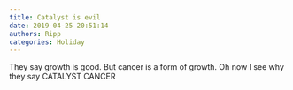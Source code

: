 ```yaml
---
title: Catalyst is evil
date: 2019-04-25 20:51:14
authors: Ripp
categories: Holiday
---
```


 They say growth is good.   But cancer is a form of growth.   Oh now I see why they say CATALYST CANCER